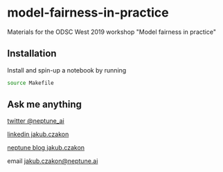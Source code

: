# model-fairness-in-practice
Materials for the ODSC West 2019 workshop "Model fairness in practice"

## Installation
Install and spin-up a notebook by running

```bash
source Makefile
```

## Ask me anything

[twitter @neptune_ai](https://twitter.com/Neptune_ai)

[linkedin jakub.czakon](https://www.linkedin.com/in/jakub-czakon-2b797b69/)

[neptune blog jakub.czakon](https://neptune.ai/blog/)

email jakub.czakon@neptune.ai
